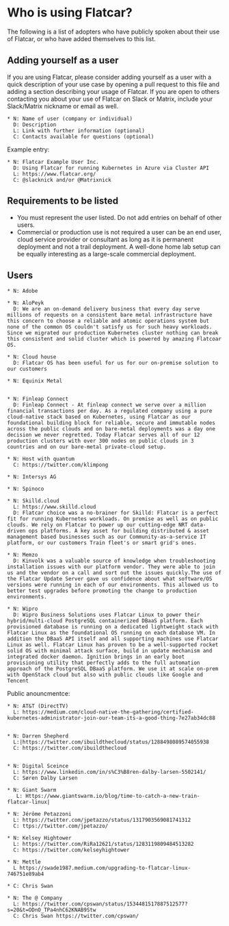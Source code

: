 Who is using Flatcar?
====================

The following is a list of adopters who have publicly spoken about their use of Flatcar, or who have added themselves to this list.


Adding yourself as a user
-------------------------

If you are using Flatcar, please consider adding yourself as a user with a quick description of your use case by opening a pull request to this file and adding a section describing your usage of Flatcar. If you are open to others contacting you about your use of Flatcar on Slack or Matrix, include your Slack/Matrix nickname or email as well.
    
    * N: Name of user (company or individual) 
      D: Description 
      L: Link with further information (optional) 
      C: Contacts available for questions (optional)

Example entry:

    * N: Flatcar Example User Inc.
      D: Using Flatcar for running Kubernetes in Azure via Cluster API
      L: https://www.flatcar.org/ 
      C: @slacknick and/or @Matrixnick 
    

Requirements to be listed
-------------------------

 * You must represent the user listed. Do not add entries on behalf of
   other users.
* Commercial or production use is not required a user can be an end user, cloud service provider or consultant as long as it is permanent deployment and not a trail deployment. A well-done home lab setup can be equally
   interesting as a large-scale commercial deployment.


Users 
-----
 
    * N: Adobe
    
    * N: AloPeyk
      D: We are an on-demand delivery business that every day serve millions of requests on a consistent bare metal infrastructure have this concern to choose a reliable and atomic operations system but none of the common OS couldn't satisfy us for such heavy workloads. Since we migrated our production Kubernetes cluster nothing can break this consistent and solid cluster which is powered by amazing Flatcoar OS.
    
    * N: Cloud house
      D: Flatcar OS has been useful for us for our on-premise solution to our customers 
      
    * N: Equinix Metal

      
    * N: Finleap Connect
      D: Finleap Connect - At finleap connect we serve over a million financial transactions per day. As a regulated company using a pure cloud-native stack based on Kubernetes, using Flatcar as our foundational building block for reliable, secure and immutable nodes across the public clouds and on bare-metal deployments was a day one decision we never regretted. Today Flatcar serves all of our 12 production clusters with over 300 nodes on public clouds in 3 countries and on our bare-metal private-cloud setup.
    
    * N: Host with quantum 
      C: https://twitter.com/klimpong
    
    * N: Intersys AG 

    * N: Spinoco

    * N: Skilld.cloud
      L: https://www.skilld.cloud
      D: Flatcar choice was a no-brainer for Skilld: Flatcar is a perfect fit for running Kubernetes workloads. On premise as well as on public clouds. We rely on Flatcar to power up our cutting-edge NRT data-driven ops platforms. A key asset for building distributed & asset management based businesses such as our Community-as-a-service IT platform, or our customers Train fleet's or smart grid's ones.

    * N: Memzo 
      D: Kinvolk was a valuable source of knowledge when troubleshooting installation issues with our platform vendor. They were able to join us and the vendor on a call and sort out the issues quickly.The use of the Flatcar Update Server gave us confidence about what software/OS versions were running in each of our environments. This allowed us to better test upgrades before promoting the change to production environments.

    * N: Wipro
      D: Wipro Business Solutions uses Flatcar Linux to power their hybrid/multi-cloud PostgreSQL containerized DBaaS platform. Each provisioned database is running on a dedicated lightweight stack with Flatcar Linux as the foundational OS running on each database VM. In addition the DBaaS API itself and all supporting machines use Flatcar Linux as well. Flatcar Linux has proven to be a well-supported rocket solid OS with minimal attack surface, build in update mechanism and integrated docker daemon. Ignition brings in an early boot provisioning utility that perfectly adds to the full automation approach of the PostgreSQL DBaaS platform. We use it at scale on-prem with OpenStack cloud but also with public clouds like Google and Tencent
      
Public anouncmentce: 

    * N: AT&T (DirectTV) 
      L: https://medium.com/cloud-native-the-gathering/certified-kubernetes-administrator-join-our-team-its-a-good-thing-7e27ab34dc88


    * N: Darren Shepherd 
      L:|https://twitter.com/ibuildthecloud/status/1288498089574055938 
      C: https://twitter.com/ibuildthecloud 


    * N: Digital Sceince 
      L: https://www.linkedin.com/in/s%C3%B8ren-dalby-larsen-5502141/ 
      C: Søren Dalby Larsen 

    * N: Giant Swarm 
       L: Https://www.giantswarm.io/blog/time-to-catch-a-new-train-flatcar-linux| 

    * N: Jérôme Petazzoni
      L: https://twitter.com/jpetazzo/status/1317903569081741312 
      C: ttps://twitter.com/jpetazzo/

    * N: Kelsey Hightower
      L: https://twitter.com/RiRa12621/status/1283119809484513282 
      C: https://twitter.com/kelseyhightower
    
    * N: Mettle
      L https://swade1987.medium.com/upgrading-to-flatcar-linux-746751e89ab4

    * C: Chris Swan

    * N: The @ Company 
      L: https://twitter.com/cpswan/status/1534481517887512577?s=20&t=ODnO_TPa4nhC62KNAB9Stw
      C: Chris Swan https://twitter.com/cpswan/





